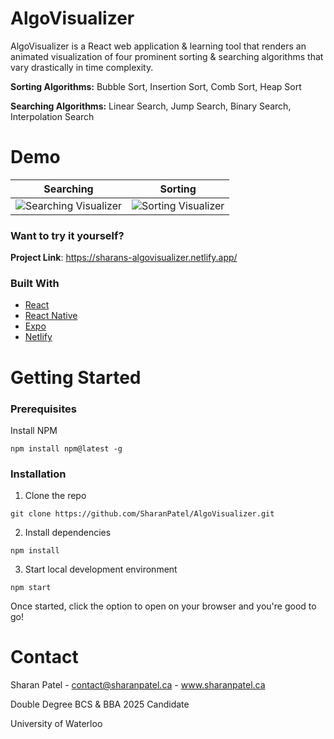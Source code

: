 # AlgoVisualizer

AlgoVisualizer is a React web application & learning tool that renders an animated visualization of four prominent sorting & searching algorithms that vary drastically in time complexity. 

**Sorting Algorithms:** Bubble Sort, Insertion Sort, Comb Sort, Heap Sort

**Searching Algorithms:** Linear Search, Jump Search, Binary Search, Interpolation Search

# Demo

Searching	|	Sorting
:-------------------------:|:-------------------------:
![Searching Visualizer](https://media.giphy.com/media/PS7prwXLyrXmJ0DErR/giphy.gif?cid=790b761175ba03fb9c3f445b4db0f23d45321889ab264cc9&rid=giphy.gif&ct=g) |  ![Sorting Visualizer](https://media.giphy.com/media/p9xMirGjDT4mg3FzCa/giphy.gif?cid=790b761133148e54f03aa3693b6427cc67c8f788489a79db&rid=giphy.gif&ct=g)

### Want to try it yourself?
**Project Link**: https://sharans-algovisualizer.netlify.app/

### Built With
- [React](https://reactjs.org/docs/getting-started.html)
- [React Native](https://reactnative.dev/docs/getting-started)
- [Expo](https://docs.expo.dev/)
- [Netlify](https://docs.netlify.com/)


# Getting Started
### Prerequisites
Install NPM
```
npm install npm@latest -g
```
### Installation
1. Clone the repo
```
git clone https://github.com/SharanPatel/AlgoVisualizer.git
```
2. Install dependencies
```
npm install
```
3. Start local development environment
```
npm start
```
Once started, click the option to open on your browser and you're good to go!

# Contact
Sharan Patel - contact@sharanpatel.ca - www.sharanpatel.ca

Double Degree BCS & BBA 2025 Candidate

University of Waterloo
